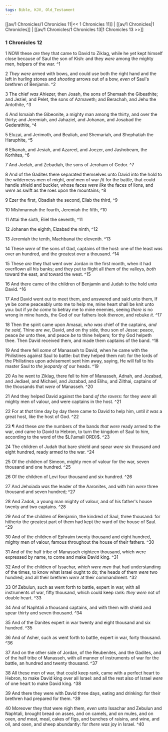 ```yaml
---
tags: Bible, KJV, Old_Testament
---
```


[[av/1 Chronicles/1 Chronicles 11|<< 1 Chronicles 11]] | [[av/1 Chronicles|1 Chronicles]] | [[av/1 Chronicles/1 Chronicles 13|1 Chronicles 13 >>]]

### 1 Chronicles 12

1 NOW these _are_ they that came to David to Ziklag, while he yet kept himself close because of Saul the son of Kish: and they _were_ among the mighty men, helpers of the war. ^1

2 _They_ _were_ armed with bows, and could use both the right hand and the left in _hurling_ stones and _shooting_ arrows out of a bow, _even_ of Saul's brethren of Benjamin. ^2

3 The chief _was_ Ahiezer, then Joash, the sons of Shemaah the Gibeathite; and Jeziel, and Pelet, the sons of Azmaveth; and Berachah, and Jehu the Antothite, ^3

4 And Ismaiah the Gibeonite, a mighty man among the thirty, and over the thirty; and Jeremiah, and Jahaziel, and Johanan, and Josabad the Gederathite, ^4

5 Eluzai, and Jerimoth, and Bealiah, and Shemariah, and Shephatiah the Haruphite, ^5

6 Elkanah, and Jesiah, and Azareel, and Joezer, and Jashobeam, the Korhites, ^6

7 And Joelah, and Zebadiah, the sons of Jeroham of Gedor. ^7

8 And of the Gadites there separated themselves unto David into the hold to the wilderness men of might, _and_ men of war _fit_ for the battle, that could handle shield and buckler, whose faces _were_ _like_ the faces of lions, and _were_ as swift as the roes upon the mountains; ^8

9 Ezer the first, Obadiah the second, Eliab the third, ^9

10 Mishmannah the fourth, Jeremiah the fifth, ^10

11 Attai the sixth, Eliel the seventh, ^11

12 Johanan the eighth, Elzabad the ninth, ^12

13 Jeremiah the tenth, Machbanai the eleventh. ^13

14 These _were_ of the sons of Gad, captains of the host: one of the least _was_ over an hundred, and the greatest over a thousand. ^14

15 These _are_ they that went over Jordan in the first month, when it had overflown all his banks; and they put to flight all _them_ of the valleys, _both_ toward the east, and toward the west. ^15

16 And there came of the children of Benjamin and Judah to the hold unto David. ^16

17 And David went out to meet them, and answered and said unto them, If ye be come peaceably unto me to help me, mine heart shall be knit unto you: but if _ye_ _be_ _come_ to betray me to mine enemies, seeing _there_ _is_ no wrong in mine hands, the God of our fathers look _thereon_, and rebuke _it_. ^17

18 Then the spirit came upon Amasai, _who_ _was_ chief of the captains, _and_ _he_ _said_, Thine _are_ _we_, David, and on thy side, thou son of Jesse: peace, peace _be_ unto thee, and peace _be_ to thine helpers; for thy God helpeth thee. Then David received them, and made them captains of the band. ^18

19 And there fell _some_ of Manasseh to David, when he came with the Philistines against Saul to battle: but they helped them not: for the lords of the Philistines upon advisement sent him away, saying, He will fall to his master Saul to _the_ _jeopardy_ _of_ our heads. ^19

20 As he went to Ziklag, there fell to him of Manasseh, Adnah, and Jozabad, and Jediael, and Michael, and Jozabad, and Elihu, and Zilthai, captains of the thousands that _were_ of Manasseh. ^20

21 And they helped David against the band _of_ _the_ _rovers:_ for they _were_ all mighty men of valour, and were captains in the host. ^21

22 For at _that_ time day by day there came to David to help him, until _it_ _was_ a great host, like the host of God. ^22

23 ¶ And these _are_ the numbers of the bands _that_ _were_ ready armed to the war, _and_ came to David to Hebron, to turn the kingdom of Saul to him, according to the word of the $L{\small ORD}$. ^23

24 The children of Judah that bare shield and spear _were_ six thousand and eight hundred, ready armed to the war. ^24

25 Of the children of Simeon, mighty men of valour for the war, seven thousand and one hundred. ^25

26 Of the children of Levi four thousand and six hundred. ^26

27 And Jehoiada _was_ the leader of the Aaronites, and with him _were_ three thousand and seven hundred; ^27

28 And Zadok, a young man mighty of valour, and of his father's house twenty and two captains. ^28

29 And of the children of Benjamin, the kindred of Saul, three thousand: for hitherto the greatest part of them had kept the ward of the house of Saul. ^29

30 And of the children of Ephraim twenty thousand and eight hundred, mighty men of valour, famous throughout the house of their fathers. ^30

31 And of the half tribe of Manasseh eighteen thousand, which were expressed by name, to come and make David king. ^31

32 And of the children of Issachar, _which_ _were_ _men_ that had understanding of the times, to know what Israel ought to do; the heads of them _were_ two hundred; and all their brethren _were_ at their commandment. ^32

33 Of Zebulun, such as went forth to battle, expert in war, with all instruments of war, fifty thousand, which could keep rank: _they_ _were_ not of double heart. ^33

34 And of Naphtali a thousand captains, and with them with shield and spear thirty and seven thousand. ^34

35 And of the Danites expert in war twenty and eight thousand and six hundred. ^35

36 And of Asher, such as went forth to battle, expert in war, forty thousand. ^36

37 And on the other side of Jordan, of the Reubenites, and the Gadites, and of the half tribe of Manasseh, with all manner of instruments of war for the battle, an hundred and twenty thousand. ^37

38 All these men of war, that could keep rank, came with a perfect heart to Hebron, to make David king over all Israel: and all the rest also of Israel _were_ of one heart to make David king. ^38

39 And there they were with David three days, eating and drinking: for their brethren had prepared for them. ^39

40 Moreover they that were nigh them, _even_ unto Issachar and Zebulun and Naphtali, brought bread on asses, and on camels, and on mules, and on oxen, _and_ meat, meal, cakes of figs, and bunches of raisins, and wine, and oil, and oxen, and sheep abundantly: for _there_ _was_ joy in Israel. ^40
